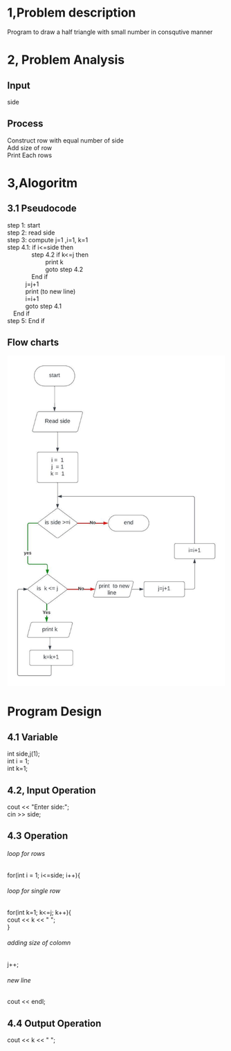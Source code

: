 # 1,Problem description
Program to draw a half triangle with small number in consqutive manner
# 2, Problem Analysis
## Input
side
## Process
Construct row with equal number of side </br>
Add size of row </br>
Print Each rows</br>
# 3,Alogoritm
## 3.1 Pseudocode
step 1: start </br>
step 2: read side</br>
step 3: compute j=1 ,i=1, k=1 </br>
step 4.1: if i<=side then </br>
&emsp;&emsp;&emsp;&emsp;step 4.2 if k<=j then </br>
&emsp;&emsp;&emsp;&emsp;&emsp;&emsp; print k </br>
&emsp;&emsp;&emsp;&emsp;&emsp;&emsp; goto step 4.2 </br>
&emsp;&emsp;&emsp;&emsp;End if </br> 
&emsp;&emsp;&emsp;j=j+1 </br>
&emsp;&emsp;&emsp;print (to new line) </br>
&emsp;&emsp;&emsp;i=i+1 </br>
&emsp;&emsp;&emsp;goto step 4.1 </br>
&emsp;End if </br>
step 5: End if 
## Flow charts
<img src="Flowcharts.jpeg"> </br>
# Program Design
## 4.1 Variable
int side,j(1); </br>
int i = 1;</br>
int k=1;
## 4.2, Input Operation
cout << "Enter side:"; </br>
cin >> side;
## 4.3 Operation
###### loop for rows
for(int i = 1; i<=side; i++){
###### loop for single row 
for(int k=1; k<=j; k++){</br>
cout << k << "  ";</br>
}
###### adding size of colomn 
j++;
###### new line
cout << endl;
## 4.4 Output Operation
cout << k << "  ";

